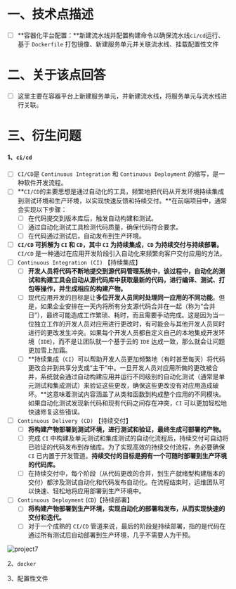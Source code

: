 # 一、技术点描述

- [ ] **容器化平台配置：**新建流水线并配置构建命令以确保流水线`ci/cd`运行、基于 `Dockerfile` 打包镜像、新建服务单元并关联流水线、挂载配置性文件

# 二、关于该点回答

- [ ] 这里主要在容器平台上新建服务单元，并新建流水线，将服务单元与流水线进行关联。

# 三、衍生问题

#### 1、`ci/cd`

- [ ] `CI/CD`是 `Continuous Integration` 和 `Continuous Deployment` 的缩写，是一种软件开发流程。
- [ ] **`CI/CD`的主要思想是通过自动化的工具，频繁地把代码从开发环境持续集成到测试环境和生产环境，以实现快速反馈和持续交付。**在前端项目中，通常会实现以下步骤：
  - [ ] 在代码提交到版本库后，触发自动构建和测试。
  - [ ] 通过自动化测试工具检测代码质量，确保代码符合要求。
  - [ ] 在代码通过测试后，自动发布到生产环境。
- [ ] **`CI/CD` 可拆解为 `CI` 和 `CD`，其中 `CI` 为持续集成，`CD` 为持续交付与持续部署。**`CI/CD` 是一种通过在应用开发阶段引入自动化来频繁向客户交付应用的方法。
- [ ] `Continuous Integration (CI)` 【持续集成】
  - [ ] **开发人员将代码不断地提交到源代码管理系统中，该过程中，自动化的测试和构建工具会自动从源代码库中获取最新的代码，进行编译、测试、打包等操作，并生成相应的构建产物。**
  - [ ] 现代应用开发的目标是让**多位开发人员同时处理同一应用的不同功能**。但是，如果企业安排在一天内将所有分支源代码合并在一起（称为“合并日”），最终可能造成工作繁琐、耗时，而且需要手动完成。这是因为当一位独立工作的开发人员对应用进行更改时，有可能会与其他开发人员同时进行的更改发生冲突。如果每个开发人员都自定义自己的本地集成开发环境（`IDE`)，而不是让团队就一个基于云的 `IDE` 达成一致，那么就会让问题更加雪上加霜。
  - [ ] **持续集成（`CI`）可以帮助开发人员更加频繁地（有时甚至每天）将代码更改合并到共享分支或“主干”中。一旦开发人员对应用所做的更改被合并，系统就会通过自动构建应用并运行不同级别的自动化测试（通常是单元测试和集成测试）来验证这些更改，确保这些更改没有对应用造成破坏。**这意味着测试内容涵盖了从类和函数到构成整个应用的不同模块。如果自动化测试发现新代码和现有代码之间存在冲突，`CI` 可以更加轻松地快速修复这些错误。
- [ ] `Continuous Delivery (CD)` 【持续交付】
  - [ ] **将构建产物部署到测试环境，进行测试和验证，最终生成可部署的产物。**
  - [ ] 完成 `CI` 中构建及单元测试和集成测试的自动化流程后，持续交付可自动将已验证的代码发布到存储库。为了实现高效的持续交付流程，务必要确保 `CI` 已内置于开发管道。**持续交付的目标是拥有一个可随时部署到生产环境的代码库。**
  - [ ] 在持续交付中，每个阶段（从代码更改的合并，到生产就绪型构建版本的交付）都涉及测试自动化和代码发布自动化。在流程结束时，运维团队可以快速、轻松地将应用部署到生产环境中。
- [ ] `Continuous Deployment` (`CD`)【持续部署】
  - [ ] **将构建产物部署到生产环境，实现自动化的部署和发布，从而实现快速的交付和迭代。**
  - [ ] 对于一个成熟的 `CI/CD` 管道来说，最后的阶段是持续部署，指的是代码在通过所有测试后自动部署到生产环境，几乎不需要人为干预。

![project7](..\..\images\project7.png)

2、`docker`

3、配置性文件

